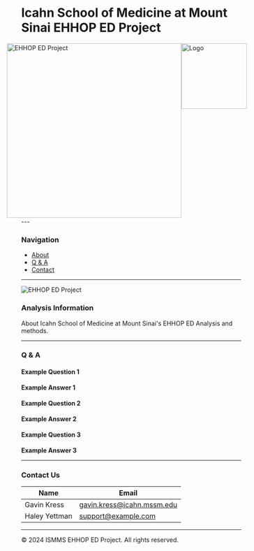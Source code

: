# Icahn School of Medicine at Mount Sinai EHHOP ED Project

<div style="display: flex; justify-content: center;">
    <img src="https://images.squarespace-cdn.com/content/5efcdc780ccf5b7f5d08a77b/1593709284045-PAIQHCI1Q2QW798U9YXF/EHHOP_LOG.jpg?format=1500w&content-type=image%2Fjpeg" alt="EHHOP ED Project" style="width: 400px;">
    <img src="https://upload.wikimedia.org/wikipedia/en/thumb/9/94/ISMMS.svg/156px-ISMMS.svg.png" alt="Logo" style="width: 150px; margin-right: 20px;">
</div>
---

### Navigation

- [About](#about)
- [Q & A](#q--a)
- [Contact](#contact)

---

![EHHOP ED Project](https://images.squarespace-cdn.com/content/5efcdc780ccf5b7f5d08a77b/1593709284045-PAIQHCI1Q2QW798U9YXF/EHHOP_LOG.jpg?format=1500w&content-type=image%2Fjpeg)

### Analysis Information

About Icahn School of Medicine at Mount Sinai's EHHOP ED Analysis and methods.

---

### Q & A

#### Example Question 1

**Example Answer 1**

#### Example Question 2

**Example Answer 2**

#### Example Question 3

**Example Answer 3**

---

### Contact Us

| Name          | Email                                                           |
|---------------|-----------------------------------------------------------------|
| Gavin Kress   | [gavin.kress@icahn.mssm.edu](mailto:gavin.kress@icahn.mssm.edu) |
| Haley Yettman | [support@example.com](mailto:support@example.com)               |

---

&copy; 2024 ISMMS EHHOP ED Project. All rights reserved.
